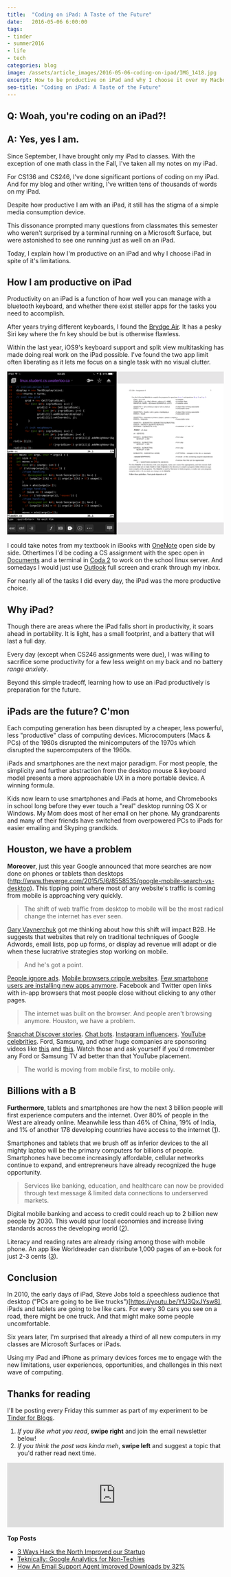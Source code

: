 ```yaml
---
title:  "Coding on iPad: A Taste of the Future"
date:   2016-05-06 6:00:00
tags:
- tinder
- summer2016
- life
- tech
categories: blog
image: /assets/article_images/2016-05-06-coding-on-ipad/IMG_1418.jpg
excerpt: How to be productive on iPad and why I choose it over my Macbook Pro
seo-title: "Coding on iPad: A Taste of the Future"
---
```


Q: Woah, you're coding on an iPad?!
-----

A: Yes, yes I am.
-----

Since September, I have brought only my iPad to classes. With the exception of one math class in the Fall, I've taken all my notes on my iPad.

For CS136 and CS246, I've done significant portions of coding on my iPad. And for my blog and other writing, I've written tens of thousands of words on my iPad.

Despite how productive I am with an iPad, it still has the stigma of a simple media consumption device. 

This dissonance prompted many questions from classmates this semester who weren't surprised by a terminal running on a Microsoft Surface, but were astonished to see one running just as well on an iPad.

Today, I explain how I'm productive on an iPad and why I choose iPad in spite of it's limitations.

How I am productive on iPad
-----

Productivity on an iPad is a function of how well you can manage with a bluetooth keyboard, and whether there exist steller apps for the tasks you need to accomplish.

After years trying different keyboards, I found the [Brydge Air](http://www.brydgekeyboards.com/collections/ipad-air-air-2-pro-9-7-inch). It has a pesky Siri key where the fn key should be but is otherwise flawless.

Within the last year, iOS9's keyboard support and split view multitasking has made doing real work on the iPad possible. I've found the two app limit often liberating as it lets me focus on a single task with no visual clutter.

![iPad can handle CS246](/assets/article_images/2016-05-06-coding-on-ipad/coda-documents-ipadc.png)

I could take notes from my textbook in iBooks with [OneNote](https://itunes.apple.com/us/app/microsoft-onenote-lists-photos/id410395246?mt=8) open side by side. Othertimes I'd be coding a CS assignment with the spec open in [Documents](https://itunes.apple.com/us/app/documents-5-fast-pdf-reader/id364901807?mt=8) and a terminal in [Coda 2](https://www.panic.com/coda-ios/) to work on the school linux server. And somedays I would just use [Outlook](https://itunes.apple.com/us/app/microsoft-outlook-email-calendar/id951937596?mt=8) full screen and crank through my inbox.

For nearly all of the tasks I did every day, the iPad was the more productive choice.

Why iPad?
-----

Though there are areas where the iPad falls short in productivity, it soars ahead in portability. It is light, has a small footprint, and a battery that will last a full day. 

Every day (except when CS246 assignments were due), I was willing to sacrifice some productivity for a few less weight on my back and no battery *range anxiety*.

Beyond this simple tradeoff, learning how to use an iPad productively is preparation for the future.

iPads are the future? C'mon
-----

Each computing generation has been disrupted by a cheaper, less powerful, less "productive" class of computing devices. Microcomputers (Macs & PCs)  of the 1980s disrupted the minicomputers of the 1970s which disrupted the supercomputers of the 1960s. 

iPads and smartphones are the next major paradigm. For most people, the simplicity and further abstraction from the desktop mouse & keyboard model presents a more approachable UX in a more portable device. A winning formula.

Kids now learn to use smartphones and iPads at home, and Chromebooks in school long before they ever touch a "real" desktop running OS X or Windows. My Mom does most of her email on her phone. My grandparents and many of their friends have switched from overpowered PCs to iPads for easier emailing and Skyping grandkids.

Houston, we have a problem
-----

**Moreover**, just this year Google announced that more searches are now done on phones or tablets than desktops (http://www.theverge.com/2015/5/6/8558535/google-mobile-search-vs-desktop). This tipping point where most of any website's traffic is coming from mobile is approaching very quickly.

> The shift of web traffic from desktop to mobile will be the most radical change the internet has ever seen.

[Gary Vaynerchuk](https://youtu.be/wbdYg6X1e-g) got me thinking about how this shift will impact B2B. He suggests that websites that rely on traditional techniques of Google Adwords, email lists, pop up forms, or display ad revenue will adapt or die when these lucratrive strategies stop working on mobile.

> And he's got a point.

[People ignore ads](http://techcrunch.com/2010/12/03/survey-says-63-of-you-ignore-the-ads-on-this-very-page/). [Mobile browsers cripple websites](http://www.theverge.com/2015/7/20/9002721/the-mobile-web-sucks). [Few smartphone users are installing new apps anymore](http://thenextweb.com/apps/2014/08/26/android-users-average-95-apps-installed-phones-according-yahoo-aviate-data/).  Facebook and Twitter open links with in-app browsers that most people close without clicking to any other pages.

> The internet was built on the browser. And people aren't browsing anymore. Houston, we have a problem.

[Snapchat Discover stories](http://www.theverge.com/2015/1/27/7919809/snapchat-launches-discover-feature-ad-support). [Chat bots](http://www.theverge.com/2016/4/12/11395806/facebook-messenger-bot-platform-announced-f8-conference). [Instagram influencers](http://www.cnbc.com/2014/04/11/instagram-influencers-models-make-thousands-working-on-instagram.html). [YouTube celebrities](https://www.youtube.com/user/JusReign). Ford, Samsung, and other huge companies are sponsoring videos like [this](https://youtu.be/4ESy8WRyVcs) and [this](https://youtu.be/soxxPyaAT1k). Watch those and ask yourself if you'd remember any Ford or Samsung TV ad better than that YouTube placement. 

> The world is moving from mobile first, to mobile only. 

Billions with a B
-----

**Furthermore**, tablets and smartphones are how the next 3 billion people will first experience computers and the internet. Over 80% of people in the West are already online. Meanwhile less than 46% of China, 19% of India, and 1% of another 178 developing countries have access to the internet ([1](http://www.internetlivestats.com/internet-users/#trend)).

Smartphones and tablets that we brush off as inferior devices to the all mighty laptop will be the primary computers for billions of people. Smartphones have become increasingly affordable, cellular networks continue to expand, and entrepreneurs have already recognized the huge opportunity.

> Services like banking, education, and healthcare can now be provided through text message &amp; limited data connections to underserved markets. 

Digital mobile banking and access to credit could reach up to 2 billion new people by 2030. This would spur local economies and increase living standards across the developing world ([2](http://www.theverge.com/2015/2/4/7966043/bill-gates-future-of-banking-and-mobile-money)). 

Literacy and reading rates are already rising among those with mobile phone. An app like Worldreader can distribute 1,000 pages of an e-book for just 2-3 cents ([3](http://www.theverge.com/2014/4/23/5643058/mobile-phone-reading-illiteracy-developing-countries-unesco)).

Conclusion
-----

In 2010, the early days of iPad, Steve Jobs told a speechless audience that desktop ("PCs are going to be like trucks")[https://youtu.be/YfJ3QxJYsw8], iPads and tablets are going to be like cars. For every 30 cars you see on a road, there might be one truck. And that might make some people uncomfortable.

Six years later, I'm surprised that already a third of all new computers in my classes are Microsoft Surfaces or iPads. 

Using my iPad and iPhone as primary devices forces me to engage with the new limitations, user experiences, opportunities, and challenges in this next wave of computing. 

Thanks for reading 
-----

I'll be posting every Friday this summer as part of my experiment to be [Tinder for Blogs](/blog/tinder-for-blogs/).

1. *If you like what you read*, **swipe right** and join the email newsletter below!
2. *If you think the post was kinda meh*, **swipe left** and suggest a topic that you'd rather read next time.

<script src="https://blitzen.com/scripts/blitzenForm.js" type="text/javascript"></script> <iframe src="https://andrew.blitzen.com/form/andrewnotes-footer-1?page=20160506-coding-on-ipad" id="017ce06a18c93534f49cdb840176f9" onload="resizeCrossDomainIframe('017ce06a18c93534f49cdb840176f9', 'https://andrew.blitzen.com');" width="100%" style="border: none;" resize="true"></iframe>

**Top Posts**

- [3 Ways Hack the North Improved our Startup](http://andrewparadi.com/blog/3-ways-hack-the-north-improved-our-startup/)
- [Teknically: Google Analytics for Non-Techies](http://andrewparadi.com/project/teknically-webplio/)
- [How An Email Support Agent Improved Downloads by 32%](http://andrewparadi.com/blog/videostream-how-growth-starts-with-great-customer-support/)







